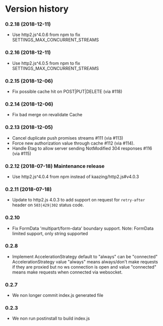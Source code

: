 Version history
===============

### 0.2.18 (2018-12-11) 
* Use http2.js^4.0.6 from npm to fix SETTINGS_MAX_CONCURRENT_STREAMS

### 0.2.16 (2018-12-11) 
* Use http2.js^4.0.5 from npm to fix SETTINGS_MAX_CONCURRENT_STREAMS

### 0.2.15 (2018-12-06)
* Fix possible cache hit on POST|PUT|DELETE (via #118)

### 0.2.14 (2018-12-06)
* Fix bad merge on revalidate Cache

### 0.2.13 (2018-12-05)

* Cancel duplicate push promises streams #111 (via #113)
* Force new authorization value through cache #112 (via #114).
* Handle Etag to allow server sending NotModified 304 responses #116 (via #115)

### 0.2.12 (2018-07-18) Maintenance release
* Use http2.js^4.0.4 from npm instead of kaazing/http2.js#v4.0.3

### 0.2.11 (2018-07-18) 

* Update to http2.js 4.0.3 to add support on request for `retry-after` header on `503|429|302` status code.

### 0.2.10

* Fix FormData 'multipart/form-data' boundary support.
  Note: FormData limited support, only string supported

### 0.2.8

* Implement AccelerationStrategy default to "always" can be "connected"
AccelerationStrategy value "always" means always/don't make requests if they are proxied but no ws connection is open and value "connected" means make requests when connected via websocket.

### 0.2.7

* We non longer commit index.js generated file

### 0.2.3

* We non run postinstall to build index.js
